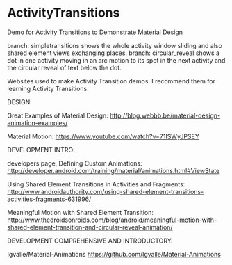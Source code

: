 # ActivityTransitions
Demo for Activity Transitions to Demonstrate Material Design

branch: simpletransitions shows the whole activity window sliding and also shared element views exchanging places. branch: circular_reveal shows a dot in one activity moving in an arc motion to its spot in the next activity and the circular reveal of text below the dot.

Websites used to make Activity Transition demos. I recommend them for learning Activity Transitions.

DESIGN:

Great Examples of Material Design: http://blog.webbb.be/material-design-animation-examples/

Material Motion: https://www.youtube.com/watch?v=71ISWyJPSEY

DEVELOPMENT INTRO:

developers page, Defining Custom Animations: http://developer.android.com/training/material/animations.html#ViewState

Using Shared Element Transitions in Activities and Fragments: http://www.androidauthority.com/using-shared-element-transitions-activities-fragments-631996/

Meaningful Motion with Shared Element Transition: http://www.thedroidsonroids.com/blog/android/meaningful-motion-with-shared-element-transition-and-circular-reveal-animation/

DEVELOPMENT COMPREHENSIVE AND INTRODUCTORY:

Igvalle/Material-Animations https://github.com/lgvalle/Material-Animations
